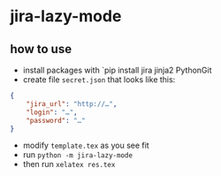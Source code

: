 # jira-lazy-mode
## how to use

- install packages with `pip install jira jinja2 PythonGit
- create file `secret.json` that looks like this:

```json
{
    "jira_url": "http://…",
    "login": "…",
    "password": "…"
}
```

- modify `template.tex` as you see fit
- run `python -m jira-lazy-mode`
- then run `xelatex res.tex`
